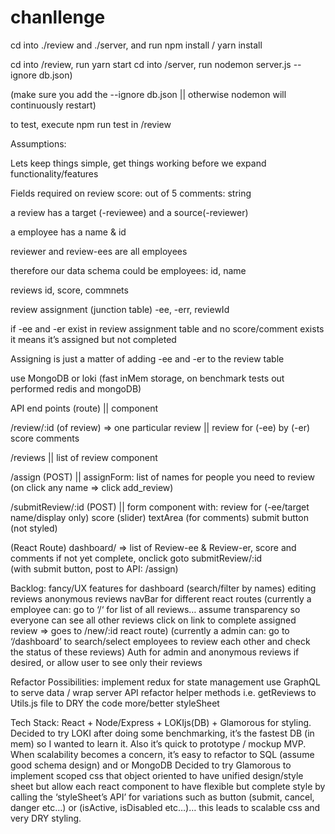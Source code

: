 # chanllenge

cd into ./review and ./server, and run npm install / yarn install

cd into /review, run yarn start
cd into /server, run nodemon server.js --ignore db.json)  

(make sure you add the --ignore db.json || otherwise nodemon will continuously restart)

to test, execute npm run test in /review





Assumptions:

Lets keep things simple, get things working before we expand functionality/features

Fields required on review
score: out of 5
comments: string

a review has a target (-reviewee) and a source(-reviewer)

a employee has a name & id

reviewer and review-ees are all employees

therefore our data schema could be 
employees: id, name

reviews
id, score, commnets

review assignment (junction table)
-ee, -err, reviewId

if -ee and -er exist in review assignment table and no score/comment exists it means it’s assigned but not completed

Assigning is just a matter of adding -ee and -er to the review table 

use MongoDB or loki (fast inMem storage, on benchmark tests out performed redis and mongoDB)



API end points (route) || component 

/review/:id (of review) => one particular review
||
review for (-ee) by (-er)
score
comments

/reviews || list of review component

/assign (POST) || assignForm: list of names for people you need to review (on click any name => click add_review)

/submitReview/:id (POST) 
|| form component with:
review for (-ee/target name/display only)
score (slider)
textArea (for comments)
submit button
(not styled)

(React Route) dashboard/ => list of Review-ee & Review-er, score and comments
if not yet complete, onclick goto submitReview/:id  
(with submit button, post to API: /assign)


Backlog: 
fancy/UX features for dashboard (search/filter by names)
editing reviews
anonymous reviews
navBar for different react routes
(currently a employee can:
go to ‘/‘ for list of all reviews… assume transparency so everyone can see all other reviews
click on link to complete assigned review => goes to /new/:id react route)
(currently a admin can:
go to ‘/dashboard’ to search/select employees to review each other and check the status of these reviews)
Auth for admin and anonymous reviews if desired, or allow user to see only their reviews


Refactor Possibilities:
implement redux for state management
use GraphQL to serve data / wrap server API
refactor helper methods i.e. getReviews to Utils.js file to DRY the code
more/better styleSheet


Tech Stack:
React + Node/Express + LOKIjs(DB) + Glamorous for styling.
Decided to try LOKI after doing some benchmarking, it’s the fastest DB (in mem) so I wanted to learn it. Also it’s quick to prototype / mockup MVP. When scalability becomes a concern, it’s easy to refactor to SQL (assume good schema design) and or MongoDB
Decided to try Glamorous to implement scoped css that object oriented to have unified design/style sheet but allow each react component to have flexible but complete style by calling the ‘styleSheet’s API’ for variations such as button (submit, cancel, danger etc…) or (isActive, isDisabled etc…)… this leads to scalable css and very DRY styling.

